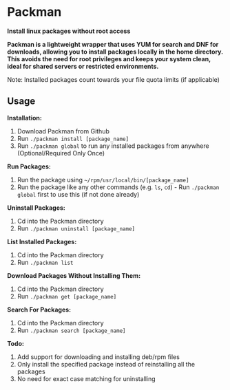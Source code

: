 # Packman
**Install linux packages without root access**

**Packman is a lightweight wrapper that uses YUM for search and DNF for downloads, allowing you to install packages locally in the home directory.
This avoids the need for root privileges and keeps your system clean, ideal for shared servers or restricted environments.**

Note: Installed packages count towards your file quota limits (if applicable)

## Usage

**Installation:**

1. Download Packman from Github
2. Run `./packman install [package_name]`
3. Run `./packman global` to run any installed packages from anywhere (Optional/Required Only Once)
   
**Run Packages:**
1. Run the package using `~/rpm/usr/local/bin/[package_name]`
2. Run the package like any other commands (e.g. `ls`, `cd`) - Run `./packman global` first to use this (if not done already)

**Uninstall Packages:**
1. Cd into the Packman directory
2. Run `./packman uninstall [package_name]`

**List Installed Packages:**
1. Cd into the Packman directory
2. Run `./packman list`

**Download Packages Without Installing Them:**
1. Cd into the Packman directory
2. Run `./packman get [package_name]`

**Search For Packages:**
1. Cd into the Packman directory
2. Run `./packman search [package_name]`

**Todo:**
1. Add support for downloading and installing deb/rpm files
2. Only install the specified package instead of reinstalling all the packages
3. No need for exact case matching for uninstalling
